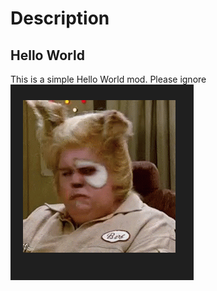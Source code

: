 # Description
## Hello World
This is a simple Hello World mod. Please ignore
![image](thumbnail.png)